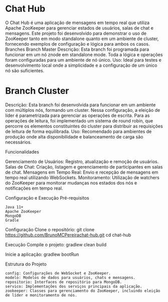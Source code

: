# Chat Hub


O Chat Hub é uma aplicação de mensagens em tempo real que utiliza Apache ZooKeeper para gerenciar estados de usuários, salas de chat e mensagens. Este projeto foi desenvolvido para demonstrar o uso de ZooKeeper tanto em modo standalone quanto em um ambiente de cluster, fornecendo exemplos de configuração e lógica para ambos os casos.
Branches
Branch Master
Descrição: Esta branch foi programada para funcionar em um nó znode em standalone mode. Toda a lógica e operações foram configuradas para um ambiente de nó único.
Uso: Ideal para testes e desenvolvimento local onde a simplicidade e a configuração de um único nó são suficientes.

# Branch Cluster
Descrição: Esta branch foi desenvolvida para funcionar em um ambiente com múltiplos nós, formando um cluster. Nessa configuração, a eleição de líder é parametrizada para gerenciar as operações de escrita. Para as operações de leitura, foi implementado um sistema de round robin, que percorre os elementos constituintes do cluster para distribuir as requisições de leitura de forma equilibrada. 
Uso: Recomendado para ambientes de produção onde alta disponibilidade e balanceamento de carga são necessários.

Funcionalidades

Gerenciamento de Usuários: Registro, atualização e remoção de usuários.
Salas de Chat: Criação, listagem e gerenciamento de participantes em salas de chat.
Mensagens em Tempo Real: Envio e recepção de mensagens em tempo real utilizando WebSockets.
Monitoramento: Utilização de watchers do ZooKeeper para monitorar mudanças nos estados dos nós e notificações em tempo real.

Configuração e Execução
Pré-requisitos

    Java 11+
    Apache ZooKeeper
    MongoDB
    Gradle

Configuração
Clone o repositório:
git clone https://github.com/BrunoMCPereirachat-hub.git
cd chat-hub

Execução
Compile o projeto:
gradlew clean build

Inicie a aplicação:
gradlew bootRun

Estrutura do Projeto

    config: Configurações de WebSocket e ZooKeeper.
    modelo: Modelos de dados para usuários, chats e mensagens.
    repositorio: Interfaces de repositório para MongoDB.
    servico: Implementações dos serviços principais da aplicação.
    zookeeper: Classes para gerenciamento do ZooKeeper, incluindo eleição de líder e monitoramento de nós.
